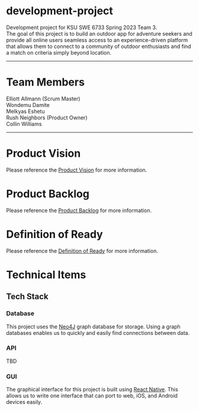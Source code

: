 # development-project
Development project for KSU SWE 6733 Spring 2023 Team 3.  
The goal of this project is to build an outdoor app for adventure seekers and provide all online users seamless access to an experience-driven platform that allows them to connect to a community of outdoor enthusiasts and find a match on criteria simply beyond location.

---

# Team Members  

Elliott Allmann (Scrum Master)  
Wondemu Damite   
Melkyas Eshetu  
Rush Neighbors (Product Owner)  
Collin Williams 

---

# Product Vision

Please reference the [Product Vision](https://github.com/KSU-SWE6733-Spring2023-Team3/development-project/Product%20Vision.md) for more information.

# Product Backlog

Please reference the [Product Backlog](https://github.com/orgs/KSU-SWE6733-Spring2023-Team3/projects/1) for more information.

# Definition of Ready

Please reference the [Definition of Ready](https://github.com/KSU-SWE6733-Spring2023-Team3/development-project/Definition%20Of%20Ready.md) for more information.

# Technical Items

## Tech Stack

### Database

This project uses the [Neo4J](https://neo4j.com/) graph database for storage. Using a graph databases enables us to quickly and easily find connections between data.

### API

TBD

### GUI

The graphical interface for this project is built using [React Native](https://reactnative.dev/). This allows us to write one interface that can port to web, iOS, and Android devices easily. 

